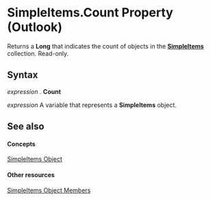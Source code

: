 
# SimpleItems.Count Property (Outlook)

Returns a  **Long** that indicates the count of objects in the **[SimpleItems](b929ae28-fe5f-607e-37b5-ed6a304d4896.md)** collection. Read-only.


## Syntax

 _expression_ . **Count**

 _expression_ A variable that represents a **SimpleItems** object.


## See also


#### Concepts


[SimpleItems Object](b929ae28-fe5f-607e-37b5-ed6a304d4896.md)
#### Other resources


[SimpleItems Object Members](1e423ee9-10cd-e886-a311-792e22412391.md)
